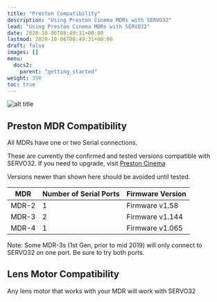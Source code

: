 ```yaml
---
title: "Preston Compatibility"
description: "Using Preston Cinema MDRs with SERVO32"
lead: "Using Preston Cinema MDRs with SERVO32"
date: 2020-10-06T08:49:31+00:00
lastmod: 2020-10-06T08:49:31+00:00
draft: false
images: []
menu:
  docs2:
    parent: "getting_started"
weight: 350
toc: true
---
```


<img src="/images/s32/s32firmware.png" title="SERVO32 Display showing firmware" alt="alt title"/>

## Preston MDR Compatibility

All MDRs have one or two Serial connections.

These are currently the confirmed and tested versions compatible with SERVO32. If you need to upgrade, visit [Preston Cinema](https://prestoncinema.com/downloads/firmware)

Versions newer than shown here should be avoided until tested.

| MDR | Number of Serial Ports | Firmware Version |
| --- | ---------------------- | ---------------- |
| MDR-2 | 1 | Firmware v1.58 |
| MDR-3 | 2 | Firmware v1.144 |
| MDR-4 | 1 | Firmware v1.065 |

Note: Some MDR-3s (1st Gen, prior to mid 2019) will only connect to SERVO32 on one port. Be sure to try both ports.

## Lens Motor Compatibility

Any lens motor that works with your MDR will work with SERVO32
